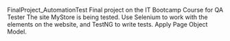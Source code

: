 FinalProject_AutomationTest
Final project on the IT Bootcamp Course for QA Tester
The site MyStore is being tested. Use Selenium to work with the elements on the website, and TestNG to write tests. Apply Page Object Model.
